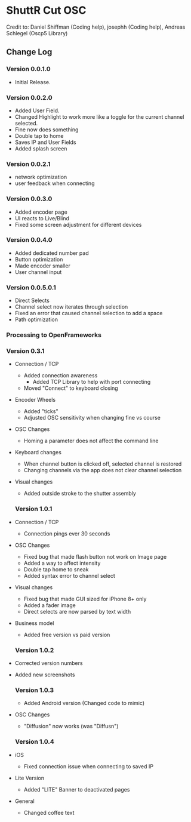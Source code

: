 # ShuttR Cut OSC
  Credit to: Daniel Shiffman (Coding help), josephh (Coding help), Andreas Schlegel (Oscp5 Library)
 
 ## Change Log

### Version 0.0.1.0
 -  Initial Release.

### Version 0.0.2.0   
 -  Added User Field.
 -  Changed Highlight to work more like a toggle for the current channel selected.
 -  Fine now does something
 -  Double tap to home
 -  Saves IP and User Fields
 -  Added splash screen

### Version 0.0.2.1
-   network optimization
-   user feedback when connecting

### Version 0.0.3.0

-   Added encoder page
-   UI reacts to Live/Blind
-   Fixed some screen adjustment for different devices

### Version 0.0.4.0

-   Added dedicated number pad
-   Button optimization
-   Made encoder smaller
-   User channel input

### Version 0.0.5.0.1
-   Direct Selects
-   Channel select now iterates through selection
-   Fixed an error that caused channel selection to add a space
-   Path optimization

### Processing to OpenFrameworks
 
 ### Version 0.3.1
 - Connection / TCP
    -  Added connection awareness
        -   Added TCP Library to help with port connecting
    - Moved "Connect" to keyboard closing
-   Encoder Wheels
    -   Added "ticks"
    -   Adjusted OSC sensitivity when changing fine vs course
-   OSC Changes
    -   Homing a parameter does not affect the command line
-   Keyboard changes
    -   When channel button is clicked off, selected channel is restored
    -   Changing channels via the app does not clear channel selection
-   Visual changes
    -   Added outside stroke to the shutter assembly
    
    ### Version 1.0.1
- Connection / TCP
    -   Connection pings ever 30 seconds
-   OSC Changes
    -   Fixed bug that made flash button not work on Image page
    -   Added a way to affect intensity
    -   Double tap home to sneak
    -   Added syntax error to channel select
-   Visual changes
    -   Fixed bug that made GUI sized for iPhone 8+ only
    -   Added a fader image
    -   Direct selects are now parsed by text width
-   Business model
    -   Added free version vs paid version
 
    ### Version 1.0.2
-   Corrected version numbers
-   Added new screenshots

    ### Version 1.0.3
    -   Added Android version (Changed code to mimic)
-   OSC Changes
    -   "Diffusion" now works (was "Diffusn")
    
    ### Version 1.0.4
-   iOS
    -   Fixed connection issue when connecting to saved IP
-   Lite Version
    -   Added "LITE" Banner to deactivated pages
-   General
    -   Changed coffee text
    
